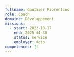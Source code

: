 ```yaml
---
fullname: Gauthier Fiorentino
role: Coach
domaine: Développement
missions:
  - start: 2022-10-17
    end: 2025-04-30
    status: service
    employer: Octo
competences: []
---
```

